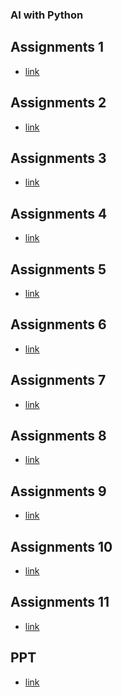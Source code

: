 ### AI with Python
## Assignments 1
- [link](https://bit.ly/3UPRiV6)
## Assignments 2
- [link](https://bit.ly/3GhSXyG)
## Assignments 3
- [link](https://bit.ly/3twXiWS)
## Assignments 4
- [link]()
## Assignments 5
- [link]()
## Assignments 6
- [link]()
## Assignments 7
- [link]()
## Assignments 8
- [link]()
## Assignments 9
- [link]()
## Assignments 10
- [link]()
## Assignments 11
- [link]()
## PPT
- [link](https://tinyurl.com/3rrk7kny)
